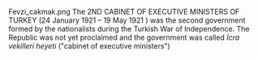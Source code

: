Fevzi_cakmak.png The 2ND CABINET OF EXECUTIVE MINISTERS OF TURKEY (24 January 1921 – 19 May 1921 ) was the second government formed by the nationalists during the Turkish War of Independence. The Republic was not yet proclaimed and the government was called _İcra vekilleri heyeti_ ("cabinet of executive ministers")
